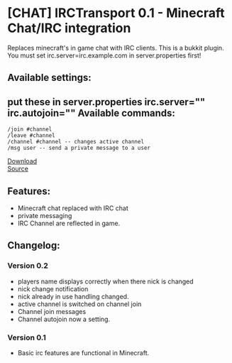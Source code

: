 [CHAT] IRCTransport 0.1 - Minecraft Chat/IRC integration
=============================================================

Replaces minecraft's in game chat with IRC clients.
This is a bukkit plugin.  
You must set irc.server=irc.example.com in server.properties first!

Available settings:
------------------
put these in server.properties
    irc.server=""
    irc.autojoin=""
Available commands:
-------------------
    /join #channel
    /leave #channel
    /channel #channel -- changes active channel
    /msg user -- send a private message to a user


[Download](https://github.com/downloads/hef/IRCTransport/IRCTransport-v0.2.jar)  
[Source](https://github.com/hef/IRCTransport)

Features:
---------
  * Minecraft chat replaced with IRC chat
  * private messaging 
  * IRC Channel are reflected in game.

Changelog:
----------
### Version 0.2
  * players name displays correctly when there nick is changed
  * nick change notification
  * nick already in use handling changed.
  * active channel is switched on channel join
  * Channel join messages
  * Channel autojoin now a setting.

### Version 0.1
  * Basic irc features are functional in Minecraft.
